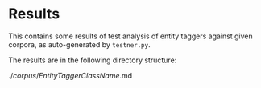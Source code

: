 # Results
This contains some results of test analysis of entity taggers against given corpora, as auto-generated by `testner.py`.

The results are in the following directory structure:

./_corpus_/_EntityTaggerClassName_.md

